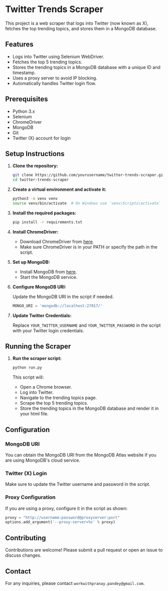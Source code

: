 # Twitter Trends Scraper

This project is a web scraper that logs into Twitter (now known as X), fetches the top trending topics, and stores them in a MongoDB database.

## Features

- Logs into Twitter using Selenium WebDriver.
- Fetches the top 5 trending topics.
- Stores the trending topics in a MongoDB database with a unique ID and timestamp.
- Uses a proxy server to avoid IP blocking.
- Automatically handles Twitter login flow.

## Prerequisites

- Python 3.x
- Selenium
- ChromeDriver
- MongoDB
- Git
- Twitter (X) account for login

## Setup Instructions

1. **Clone the repository:**

    ```sh
    git clone https://github.com/yourusername/twitter-trends-scraper.git
    cd twitter-trends-scraper
    ```

2. **Create a virtual environment and activate it:**

    ```sh
    python3 -m venv venv
    source venv/bin/activate  # On Windows use `venv\Scripts\activate`
    ```

3. **Install the required packages:**

    ```sh
    pip install -r requirements.txt
    ```

4. **Install ChromeDriver:**

    - Download ChromeDriver from [here](https://sites.google.com/a/chromium.org/chromedriver/downloads).
    - Make sure ChromeDriver is in your PATH or specify the path in the script.

5. **Set up MongoDB:**

    - Install MongoDB from [here](https://docs.mongodb.com/manual/installation/).
    - Start the MongoDB service.

6. **Configure MongoDB URI:**

    Update the MongoDB URI in the script if needed.

    ```python
    MONGO_URI = 'mongodb://localhost:27017/'
    ```

7. **Update Twitter Credentials:**

    Replace `YOUR_TWITTER_USERNAME` and `YOUR_TWITTER_PASSWORD` in the script with your Twitter login credentials.

## Running the Scraper

1. **Run the scraper script:**

    ```sh
    python run.py
    ```

    This script will:
    - Open a Chrome browser.
    - Log into Twitter.
    - Navigate to the trending topics page.
    - Scrape the top 5 trending topics.
    - Store the trending topics in the MongoDB database and render it in your html file.

## Configuration

### MongoDB URI

You can obtain the MongoDB URI from the MongoDB Atlas website if you are using MongoDB's cloud service.

### Twitter (X) Login

Make sure to update the Twitter username and password in the script.

### Proxy Configuration

If you are using a proxy, configure it in the script as shown:

```python
proxy = "http://username:password@proxyserver:port"
options.add_argument('--proxy-server=%s' % proxy)
```


## Contributing

Contributions are welcome! Please submit a pull request or open an issue to discuss changes.


## Contact

For any inquiries, please contact `workwithpranay.pandey@gmail.com`.